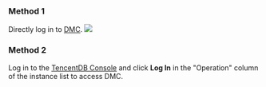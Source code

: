 
### Method 1
Directly log in to [DMC](https://bj-dmc.cloud.tencent.com/v2/qcloudLogin/login).
![](https://main.qcloudimg.com/raw/d666848ef0064752cb5a04f53c59449e.png)

### Method 2
Log in to the [TencentDB Console](https://console.cloud.tencent.com/cdb) and click **Log In** in the "Operation" column of the instance list to access DMC.


